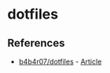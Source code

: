 # dotfiles


## References

- [b4b4r07/dotfiles](https://github.com/b4b4r07/dotfiles) - [Article](http://qiita.com/b4b4r07/items/b70178e021bef12cd4a2)
